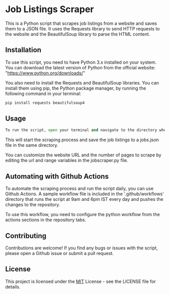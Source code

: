 # Job Listings Scraper

This is a Python script that scrapes job listings from a website and saves them to a JSON file. It uses the Requests library to send HTTP requests to the website and the BeautifulSoup library to parse the HTML content.

## Installation

To use this script, you need to have Python 3.x installed on your system. You can download the latest version of Python from the official website: "https://www.python.org/downloads/"

You also need to install the Requests and BeautifulSoup libraries. You can install them using pip, the Python package manager, by running the following command in your terminal:

```bash
pip install requests beautifulsoup4
```

## Usage

```python
To run the script, open your terminal and navigate to the directory where the jobscraper.py file is located. Then run the following command:
```
This will start the scraping process and save the job listings to a jobs.json file in the same directory.

You can customize the website URL and the number of pages to scrape by editing the url and range variables in the jobscraper.py file.

## Automating with Github Actions
To automate the scraping process and run the script daily, you can use Github Actions. A sample workflow file is included in the '.github/workflows' directory that runs the script at 9am and 6pm IST every day and pushes the changes to the repository.

To use this workflow, you need to configure the python workflow from the actions sections in the repository tabs. 

## Contributing
Contributions are welcome! If you find any bugs or issues with the script, please open a Github issue or submit a pull request.

## License
This project is licensed under the [MIT](https://choosealicense.com/licenses/mit/) License - see the LICENSE file for details.
